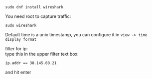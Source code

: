 ```
sudo dnf install wireshark
```

You need root to capture traffic:
```
sudo wireshark
```

Default time is a unix timestamp, you can configure it in `view -> time display format`


filter for ip:\
type this in the upper filter text box:
```
ip.addr == 38.145.60.21
```
and hit enter
